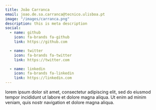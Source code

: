 ```yaml
---
title: João Carranca
email: joao.de.sa.carranca@tecnico.ulisboa.pt
image: "/images/carranca.png"
description: this is meta description
social:
  - name: github
    icon: fa-brands fa-github
    link: https://github.com

  - name: twitter
    icon: fa-brands fa-twitter
    link: https://twitter.com

  - name: linkedin
    icon: fa-brands fa-linkedin
    link: https://linkedin.com
---
```


lorem ipsum dolor sit amet, consectetur adipiscing elit, sed do eiusmod tempor incididunt ut labore et dolore magna aliqua. Ut enim ad minim veniam, quis nostr navigation et dolore magna aliqua.
